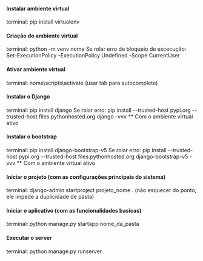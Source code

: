 #### Instalar ambiente virtual
terminal: pip install virtualenv

#### Criação do ambiente virtual
terminal: python -m venv nome
Se rolar erro de bloqueio de excecução: Set-ExecutionPolicy -ExecutionPolicy Undefined -Scope CurrentUser

#### Ativar ambiente virtual
terminal: nome\scripts\activate (usar tab para autocomplete)

#### Instalar o Django
terminal: pip install django
Se rolar erro: pip install --trusted-host pypi.org --trusted-host files.pythonhosted.org django -vvv
** Com o ambiente virtual ativo

#### Instalar o bootstrap
terminal: pip install django-bootstrap-v5
Se rolar erro: pip install --trusted-host pypi.org --trusted-host files.pythonhosted.org django-bootstrap-v5 -vvv
** Com o ambiente virtual ativo

#### Iniciar o projeto (com as configurações principais do sistema)
terminal: django-admin startproject projeto_nome .  (não esquecer do ponto, ele impede a duplicidade de pasta)

#### Iniciar o aplicativo (com as funcionalidades basicas)
terminal: python manage.py startapp nome_da_pasta

#### Executar o server
terminal: python manage.py runserver
